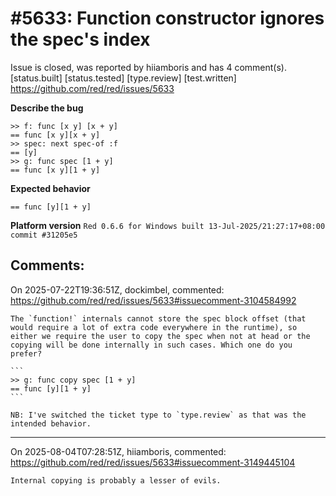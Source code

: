 
#5633: Function constructor ignores the spec's index
================================================================================
Issue is closed, was reported by hiiamboris and has 4 comment(s).
[status.built] [status.tested] [type.review] [test.written]
<https://github.com/red/red/issues/5633>

**Describe the bug**
```
>> f: func [x y] [x + y]
== func [x y][x + y]
>> spec: next spec-of :f
== [y]
>> g: func spec [1 + y]
== func [x y][1 + y]
```

**Expected behavior**

`== func [y][1 + y]`

**Platform version**
`Red 0.6.6 for Windows built 13-Jul-2025/21:27:17+08:00  commit #31205e5`


Comments:
--------------------------------------------------------------------------------

On 2025-07-22T19:36:51Z, dockimbel, commented:
<https://github.com/red/red/issues/5633#issuecomment-3104584992>

    The `function!` internals cannot store the spec block offset (that would require a lot of extra code everywhere in the runtime), so either we require the user to copy the spec when not at head or the copying will be done internally in such cases. Which one do you prefer?
    
    ```
    >> g: func copy spec [1 + y]
    == func [y][1 + y]
    ```
    
    NB: I've switched the ticket type to `type.review` as that was the intended behavior.

--------------------------------------------------------------------------------

On 2025-08-04T07:28:51Z, hiiamboris, commented:
<https://github.com/red/red/issues/5633#issuecomment-3149445104>

    Internal copying is probably a lesser of evils.

